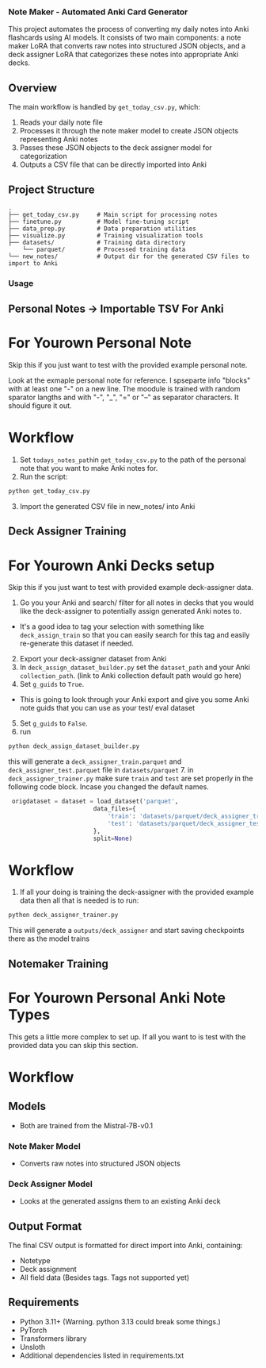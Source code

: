### Note Maker - Automated Anki Card Generator

This project automates the process of converting my daily notes into Anki flashcards using AI models. It consists of two main components: a note maker LoRA that converts raw notes into structured JSON objects, and a deck assigner LoRA that categorizes these notes into appropriate Anki decks.

## Overview

The main workflow is handled by `get_today_csv.py`, which:
1. Reads your daily note file
2. Processes it through the note maker model to create JSON objects representing Anki notes
3. Passes these JSON objects to the deck assigner model for categorization
4. Outputs a CSV file that can be directly imported into Anki

## Project Structure

```
.
├── get_today_csv.py     # Main script for processing notes
├── finetune.py          # Model fine-tuning script
├── data_prep.py         # Data preparation utilities
├── visualize.py         # Training visualization tools
├── datasets/            # Training data directory
    └── parquet/         # Processed training data
└── new_notes/           # Output dir for the generated CSV files to import to Anki
```

### Usage

## Personal Notes -> Importable TSV For Anki

# For Yourown Personal Note
Skip this if you just want to test with the provided example personal note.

Look at the exmaple personal note for reference. I spseparte info "blocks" with at least one "-" on a new line. The moodule is trained with random sparator langths and with "-", "_", "=" or "–" as separator characters. It should figure it out.

# Workflow
1. Set `todays_notes_path`in `get_today_csv.py` to the path of the personal note that you want to make Anki notes for.
2. Run the script:
```bash
python get_today_csv.py
```
3. Import the generated CSV file in new_notes/ into Anki

## Deck Assigner Training

# For Yourown Anki Decks setup
Skip this if you just want to test with provided example deck-assigner data.

1. Go you your Anki and search/ filter for all notes in decks that you would like the deck-assigner to potentially assign generated Anki notes to.
  - It's a good idea to tag your selection with something like `deck_assign_train` so that you can easily search for this tag and easily re-generate this dataset if needed.
2. Export your deck-assigner dataset from Anki
3. In `deck_assign_dataset_builder.py` set the `dataset_path` and your Anki `collection_path`. (link to Anki collection default path would go here)
4. Set `g_guids` to `True`.
  - This is going to look through your Anki export and give you some Anki note guids that you can use as your test/ eval dataset
5. Set `g_guids` to `False`.
6. run
```bash
python deck_assign_dataset_builder.py
```
this will generate a `deck_assigner_train.parquet` and `deck_assigner_test.parquet` file in `datasets/parquet`
7. in `deck_assigner_trainer.py` make sure `train` and `test` are set properly in the following code block. Incase you changed the default names.
```python
 origdataset = dataset = load_dataset('parquet', 
                        data_files={
                            'train': 'datasets/parquet/deck_assigner_train.parquet',
                            'test': 'datasets/parquet/deck_assigner_test.parquet'
                        },
                        split=None)
```
# Workflow
1. If all your doing is training the deck-assigner with the provided example data then all that is needed is to run:
```bash
python deck_assigner_trainer.py
```

This will generate a `outputs/deck_assigner` and start saving checkpoints there as the model trains

## Notemaker Training

# For Yourown Personal Anki Note Types
This gets a little more complex to set up. If all you want to is test with the provided data you can skip this section.

# Workflow
## Models
- Both are trained from the Mistral-7B-v0.1

### Note Maker Model
- Converts raw notes into structured JSON objects

### Deck Assigner Model
- Looks at the generated assigns them to an existing Anki deck

## Output Format

The final CSV output is formatted for direct import into Anki, containing:
- Notetype
- Deck assignment
- All field data (Besides tags. Tags not supported yet)

## Requirements

- Python 3.11+ (Warning. python 3.13 could break some things.)
- PyTorch
- Transformers library
- Unsloth
- Additional dependencies listed in requirements.txt
